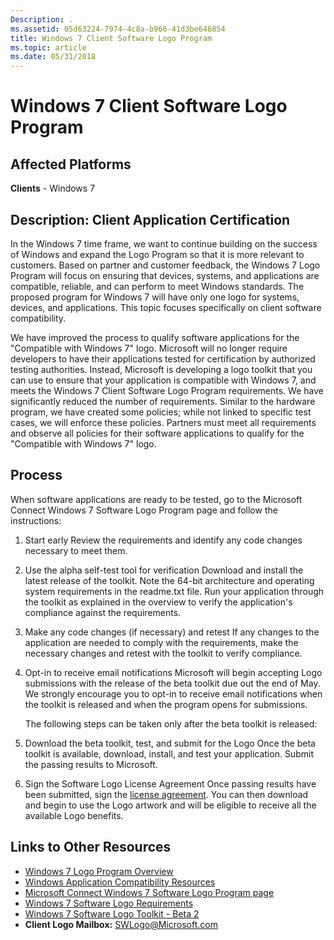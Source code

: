 ```yaml
---
Description: .
ms.assetid: 05d63224-7974-4c8a-b966-41d3be646854
title: Windows 7 Client Software Logo Program
ms.topic: article
ms.date: 05/31/2018
---
```


# Windows 7 Client Software Logo Program

## Affected Platforms

 **Clients** - Windows 7  


## Description: Client Application Certification

In the Windows 7 time frame, we want to continue building on the success of Windows and expand the Logo Program so that it is more relevant to customers. Based on partner and customer feedback, the Windows 7 Logo Program will focus on ensuring that devices, systems, and applications are compatible, reliable, and can perform to meet Windows standards. The proposed program for Windows 7 will have only one logo for systems, devices, and applications. This topic focuses specifically on client software compatibility.

We have improved the process to qualify software applications for the "Compatible with Windows 7" logo. Microsoft will no longer require developers to have their applications tested for certification by authorized testing authorities. Instead, Microsoft is developing a logo toolkit that you can use to ensure that your application is compatible with Windows 7, and meets the Windows 7 Client Software Logo Program requirements. We have significantly reduced the number of requirements. Similar to the hardware program, we have created some policies; while not linked to specific test cases, we will enforce these policies. Partners must meet all requirements and observe all policies for their software applications to qualify for the "Compatible with Windows 7" logo.

## Process

When software applications are ready to be tested, go to the Microsoft Connect Windows 7 Software Logo Program page and follow the instructions:

1.  Start early Review the requirements and identify any code changes necessary to meet them.
2.  Use the alpha self-test tool for verification Download and install the latest release of the toolkit. Note the 64-bit architecture and operating system requirements in the readme.txt file. Run your application through the toolkit as explained in the overview to verify the application's compliance against the requirements.
3.  Make any code changes (if necessary) and retest If any changes to the application are needed to comply with the requirements, make the necessary changes and retest with the toolkit to verify compliance.
4.  Opt-in to receive email notifications Microsoft will begin accepting Logo submissions with the release of the beta toolkit due out the end of May. We strongly encourage you to opt-in to receive email notifications when the toolkit is released and when the program opens for submissions.

    The following steps can be taken only after the beta toolkit is released:

5.  Download the beta toolkit, test, and submit for the Logo Once the beta toolkit is available, download, install, and test your application. Submit the passing results to Microsoft.
6.  Sign the Software Logo License Agreement Once passing results have been submitted, sign the [license agreement](/windows-hardware/drivers/dashboard/winqual-submission-tool--winqualexe-). You can then download and begin to use the Logo artwork and will be eligible to receive all the available Logo benefits.

## Links to Other Resources

-   [Windows 7 Logo Program Overview](https://msdn.microsoft.com/windows/dd203105.aspx)
-   [Windows Application Compatibility Resources](/windows/apps/desktop/)
-   [Microsoft Connect Windows 7 Software Logo Program page](/collaborate/connect-redirect?SiteID=831)
-   [Windows 7 Software Logo Requirements](/previous-versions/windows/hardware/hck/dn641155(v=vs.85))
-   [Windows 7 Software Logo Toolkit - Beta 2](https://www.microsoft.com/windowsserver2008/en/us/isv.aspx)
-   **Client Logo Mailbox:** <SWLogo@Microsoft.com>

 

 